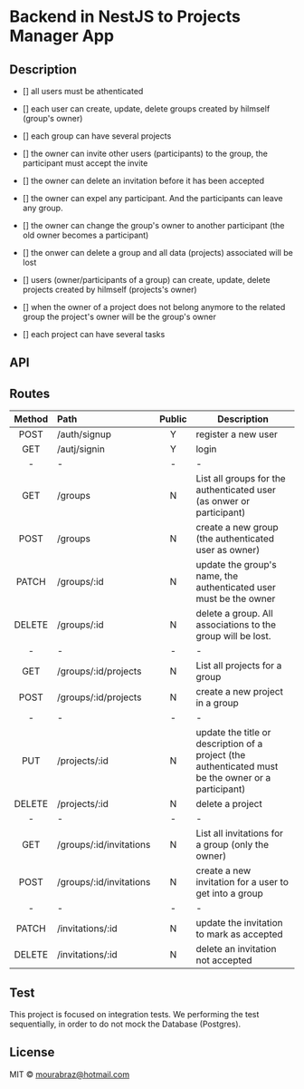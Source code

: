 # Backend in NestJS to Projects Manager App

## Description

- [] all users must be athenticated
- [] each user can create, update, delete groups created by hilmself (group's owner)
- [] each group can have several projects
- [] the owner can invite other users (participants) to the group, the participant must accept the invite
- [] the owner can delete an invitation before it has been accepted
- [] the owner can expel any participant. And the participants can leave any group.
- [] the owner can change the group's owner to another participant (the old owner becomes a participant)
- [] the onwer can delete a group and all data (projects) associated will be lost

- [] users (owner/participants of a group) can create, update, delete projects created by hilmself (projects's owner)
- [] when the owner of a project does not belong anymore to the related group the project's owner will be the group's owner
- [] each project can have several tasks

## API

## Routes

| Method | Path                    | Public | Description                                                                                         |
| :----: | :---------------------- | :----: | --------------------------------------------------------------------------------------------------- |
|  POST  | /auth/signup            |   Y    | register a new user                                                                                 |
|  GET   | /autj/signin            |   Y    | login                                                                                               |
|   -    | -                       |   -    | -                                                                                                   |
|  GET   | /groups                 |   N    | List all groups for the authenticated user (as onwer or participant)                                |
|  POST  | /groups                 |   N    | create a new group (the authenticated user as owner)                                                |
| PATCH  | /groups/:id             |   N    | update the group's name, the authenticated user must be the owner                                   |
| DELETE | /groups/:id             |   N    | delete a group. All associations to the group will be lost.                                         |
|   -    | -                       |   -    | -                                                                                                   |
|  GET   | /groups/:id/projects    |   N    | List all projects for a group                                                                       |
|  POST  | /groups/:id/projects    |   N    | create a new project in a group                                                                     |
|   -    | -                       |   -    | -                                                                                                   |
|  PUT   | /projects/:id           |   N    | update the title or description of a project (the authenticated must be the owner or a participant) |
| DELETE | /projects/:id           |   N    | delete a project                                                                                    |
|   -    | -                       |   -    | -                                                                                                   |
|  GET   | /groups/:id/invitations |   N    | List all invitations for a group (only the owner)                                                   |
|  POST  | /groups/:id/invitations |   N    | create a new invitation for a user to get into a group                                              |
|   -    | -                       |   -    | -                                                                                                   |
| PATCH  | /invitations/:id        |   N    | update the invitation to mark as accepted                                                           |
| DELETE | /invitations/:id        |   N    | delete an invitation not accepted                                                                   |

## Test

This project is focused on integration tests.
We performing the test sequentially, in order to do not mock the Database (Postgres).

## License

MIT © mourabraz@hotmail.com
